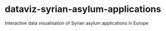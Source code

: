 # dataviz-syrian-asylum-applications
Interactive data visualisation of Syrian asylum applications in Europe
